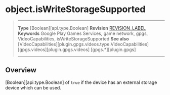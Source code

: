 # object.isWriteStorageSupported

> --------------------- ------------------------------------------------------------------------------------------
> __Type__              [Boolean][api.type.Boolean]
> __Revision__          [REVISION_LABEL](REVISION_URL)
> __Keywords__          Google Play Games Services, game network, gpgs, VideoCapabilities, isWriteStorageSupported
> __See also__          [VideoCapabilities][plugin.gpgs.videos.type.VideoCapabilities]
>						[gpgs.videos][plugin.gpgs.videos]
>                       [gpgs.*][plugin.gpgs]
> --------------------- ------------------------------------------------------------------------------------------

## Overview

[Boolean][api.type.Boolean] of `true` if the device has an external storage device which can be used.